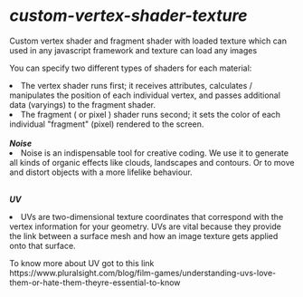 
# <em align="center">custom-vertex-shader-texture</em>

<p>Custom vertex shader and fragment shader with loaded texture  which can used in any javascript framework  and texture can load any images<p>
  
<p>You can specify two different types of shaders for each material: <p>

<li>The vertex shader runs first; it receives attributes, calculates / manipulates the position of each individual vertex, and passes additional data (varyings) to the fragment shader.</li>
<li>The fragment ( or pixel ) shader runs second; it sets the color of each individual "fragment" (pixel) rendered to the screen.</li>
<br>
 <strong><em>Noise</em></strong>
  
  <li>Noise is an indispensable tool for creative coding. We use it to generate all kinds of organic effects like clouds, landscapes and contours. Or to move and distort objects with a more lifelike behaviour.</li>
  
<br>
 
<strong><em>UV</em></strong>
  <li>UVs are two-dimensional texture coordinates that correspond with the vertex information for your geometry. UVs are vital because they provide the link between a surface mesh and how an image texture gets applied onto that surface.</li>

 <p>To know more about UV got to this link https://www.pluralsight.com/blog/film-games/understanding-uvs-love-them-or-hate-them-theyre-essential-to-know</p>
